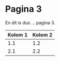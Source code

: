 # Pagina 3

En dit is dus ... pagina 3.

| Kolom 1 | Kolom 2 |
| --- | --- |
| 1.1 | 1.2 |
| 2.1 | 2.2 |